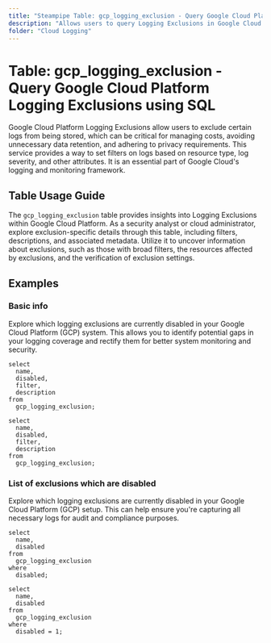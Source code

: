 ```yaml
---
title: "Steampipe Table: gcp_logging_exclusion - Query Google Cloud Platform Logging Exclusions using SQL"
description: "Allows users to query Logging Exclusions in Google Cloud Platform, specifically the filters and details of the excluded logs, providing insights into log management and potential security implications."
folder: "Cloud Logging"
---
```


# Table: gcp_logging_exclusion - Query Google Cloud Platform Logging Exclusions using SQL

Google Cloud Platform Logging Exclusions allow users to exclude certain logs from being stored, which can be critical for managing costs, avoiding unnecessary data retention, and adhering to privacy requirements. This service provides a way to set filters on logs based on resource type, log severity, and other attributes. It is an essential part of Google Cloud's logging and monitoring framework.

## Table Usage Guide

The `gcp_logging_exclusion` table provides insights into Logging Exclusions within Google Cloud Platform. As a security analyst or cloud administrator, explore exclusion-specific details through this table, including filters, descriptions, and associated metadata. Utilize it to uncover information about exclusions, such as those with broad filters, the resources affected by exclusions, and the verification of exclusion settings.

## Examples

### Basic info
Explore which logging exclusions are currently disabled in your Google Cloud Platform (GCP) system. This allows you to identify potential gaps in your logging coverage and rectify them for better system monitoring and security.

```sql+postgres
select
  name,
  disabled,
  filter,
  description
from
  gcp_logging_exclusion;
```

```sql+sqlite
select
  name,
  disabled,
  filter,
  description
from
  gcp_logging_exclusion;
```

### List of exclusions which are disabled
Explore which logging exclusions are currently disabled in your Google Cloud Platform (GCP) setup. This can help ensure you're capturing all necessary logs for audit and compliance purposes.

```sql+postgres
select
  name,
  disabled
from
  gcp_logging_exclusion
where
  disabled;
```

```sql+sqlite
select
  name,
  disabled
from
  gcp_logging_exclusion
where
  disabled = 1;
```